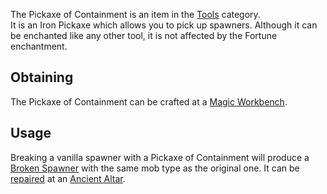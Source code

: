 The Pickaxe of Containment is an item in the [Tools](https://github.com/Slimefun/Slimefun4/wiki/Tools) category.<br>
It is an Iron Pickaxe which allows you to pick up spawners. Although it can be enchanted like any other tool, it is not affected by the Fortune enchantment.

## Obtaining

The Pickaxe of Containment can be crafted at a [Magic Workbench](https://github.com/Slimefun/Slimefun4/wiki/Magic-Workbench).

## Usage

Breaking a vanilla spawner with a Pickaxe of Containment will produce a [Broken Spawner](https://github.com/Slimefun/Slimefun4/wiki/Broken-Spawner) with the same mob type as the original one. It can be [repaired](https://github.com/Slimefun/Slimefun4/wiki/Reinforced-Spawner) at an [Ancient Altar](https://github.com/Slimefun/Slimefun4/wiki/Ancient-Altar).<br>

